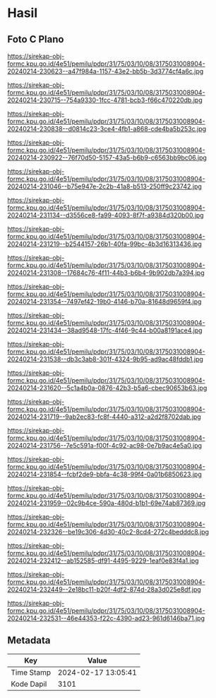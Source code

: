 # Hasil

## Foto C Plano

https://sirekap-obj-formc.kpu.go.id/4e51/pemilu/pdpr/31/75/03/10/08/3175031008904-20240214-230623--a47f984a-1157-43e2-bb5b-3d3774cf4a6c.jpg

https://sirekap-obj-formc.kpu.go.id/4e51/pemilu/pdpr/31/75/03/10/08/3175031008904-20240214-230715--754a9330-1fcc-4781-bcb3-f66c470220db.jpg

https://sirekap-obj-formc.kpu.go.id/4e51/pemilu/pdpr/31/75/03/10/08/3175031008904-20240214-230838--d0814c23-3ce4-4fb1-a868-cde4ba5b253c.jpg

https://sirekap-obj-formc.kpu.go.id/4e51/pemilu/pdpr/31/75/03/10/08/3175031008904-20240214-230922--76f70d50-5157-43a5-b6b9-c6563bb9bc06.jpg

https://sirekap-obj-formc.kpu.go.id/4e51/pemilu/pdpr/31/75/03/10/08/3175031008904-20240214-231046--b75e947e-2c2b-41a8-b513-250ff9c23742.jpg

https://sirekap-obj-formc.kpu.go.id/4e51/pemilu/pdpr/31/75/03/10/08/3175031008904-20240214-231134--d3556ce8-fa99-4093-8f7f-a9384d320b00.jpg

https://sirekap-obj-formc.kpu.go.id/4e51/pemilu/pdpr/31/75/03/10/08/3175031008904-20240214-231219--b2544157-26b1-40fa-99bc-4b3d16313436.jpg

https://sirekap-obj-formc.kpu.go.id/4e51/pemilu/pdpr/31/75/03/10/08/3175031008904-20240214-231308--17684c76-4f11-44b3-b6b4-9b902db7a394.jpg

https://sirekap-obj-formc.kpu.go.id/4e51/pemilu/pdpr/31/75/03/10/08/3175031008904-20240214-231354--7497ef42-19b0-4146-b70a-81648d9659f4.jpg

https://sirekap-obj-formc.kpu.go.id/4e51/pemilu/pdpr/31/75/03/10/08/3175031008904-20240214-231434--38ad9548-17fc-4f46-9c44-b00a8191ace4.jpg

https://sirekap-obj-formc.kpu.go.id/4e51/pemilu/pdpr/31/75/03/10/08/3175031008904-20240214-231538--db3c3ab8-301f-4324-9b95-ad9ac48fddb1.jpg

https://sirekap-obj-formc.kpu.go.id/4e51/pemilu/pdpr/31/75/03/10/08/3175031008904-20240214-231620--5c1a4b0a-0876-42b3-b5a6-cbec90653b63.jpg

https://sirekap-obj-formc.kpu.go.id/4e51/pemilu/pdpr/31/75/03/10/08/3175031008904-20240214-231719--9ab2ec83-fc8f-4440-a312-a2d2f8702dab.jpg

https://sirekap-obj-formc.kpu.go.id/4e51/pemilu/pdpr/31/75/03/10/08/3175031008904-20240214-231756--7e5c591a-f00f-4c92-ac98-0e7b9ac4e5a0.jpg

https://sirekap-obj-formc.kpu.go.id/4e51/pemilu/pdpr/31/75/03/10/08/3175031008904-20240214-231854--fcbf2de9-bbfa-4c38-99f4-0a01b6850623.jpg

https://sirekap-obj-formc.kpu.go.id/4e51/pemilu/pdpr/31/75/03/10/08/3175031008904-20240214-231959--02c9b4ce-590a-480d-b1b1-69e74ab87369.jpg

https://sirekap-obj-formc.kpu.go.id/4e51/pemilu/pdpr/31/75/03/10/08/3175031008904-20240214-232326--be19c306-4d30-40c2-8cd4-272c4bedddc8.jpg

https://sirekap-obj-formc.kpu.go.id/4e51/pemilu/pdpr/31/75/03/10/08/3175031008904-20240214-232412--ab152585-df91-4495-9229-1eaf0e83f4a1.jpg

https://sirekap-obj-formc.kpu.go.id/4e51/pemilu/pdpr/31/75/03/10/08/3175031008904-20240214-232449--2e18bc11-b20f-4df2-874d-28a3d025e8df.jpg

https://sirekap-obj-formc.kpu.go.id/4e51/pemilu/pdpr/31/75/03/10/08/3175031008904-20240214-232531--46e44353-f22c-4390-ad23-961d6146ba71.jpg


## Metadata

| Key        | Value               |
| ---------- | ------------------- |
| Time Stamp | 2024-02-17 13:05:41 |
| Kode Dapil | 3101                |



